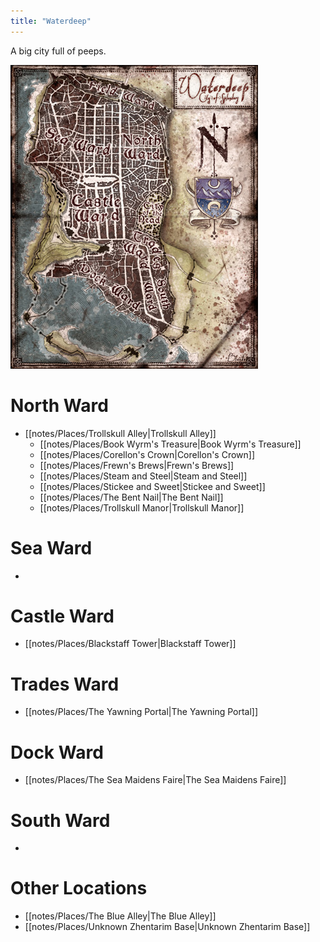 ```yaml
---
title: "Waterdeep"
---
```

A big city full of peeps.

![image](notes/images/WaterdeepSample.png)

# North Ward
- [[notes/Places/Trollskull Alley|Trollskull Alley]]
	- [[notes/Places/Book Wyrm's Treasure|Book Wyrm's Treasure]]
	- [[notes/Places/Corellon's Crown|Corellon's Crown]]
	- [[notes/Places/Frewn's Brews|Frewn's Brews]]
	- [[notes/Places/Steam and Steel|Steam and Steel]]
	- [[notes/Places/Stickee and Sweet|Stickee and Sweet]]
	- [[notes/Places/The Bent Nail|The Bent Nail]]
	- [[notes/Places/Trollskull Manor|Trollskull Manor]]
# Sea Ward
- 
# Castle Ward
- [[notes/Places/Blackstaff Tower|Blackstaff Tower]]
# Trades Ward
- [[notes/Places/The Yawning Portal|The Yawning Portal]]
# Dock Ward
- [[notes/Places/The Sea Maidens Faire|The Sea Maidens Faire]]
# South Ward
- 
# Other Locations
- [[notes/Places/The Blue Alley|The Blue Alley]]
- [[notes/Places/Unknown Zhentarim Base|Unknown Zhentarim Base]]